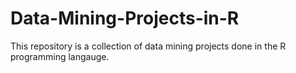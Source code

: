 # Data-Mining-Projects-in-R

This repository is a collection of data mining projects done in the R programming langauge.
